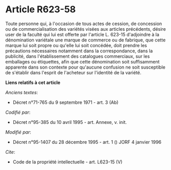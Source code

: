 # Article R623-58

Toute personne qui, à l'occasion de tous actes de cession, de concession ou de commercialisation des variétés visées aux
articles précédents, désire user de la faculté qui lui est offerte par l'article L. 623-15 d'adjoindre à la dénomination
variétale une marque de commerce ou de fabrique, que cette marque lui soit propre ou qu'elle lui soit concédée, doit prendre
les précautions nécessaires notamment dans la correspondance, dans la publicité, dans l'établissement des catalogues
commerciaux, sur les emballages ou étiquettes, afin que cette dénomination soit suffisamment apparente dans son contexte pour
qu'aucune confusion ne soit susceptible de s'établir dans l'esprit de l'acheteur sur l'identité de la variété.

**Liens relatifs à cet article**

_Anciens textes_:

  - Décret n°71-765 du 9 septembre 1971 - art. 3 (Ab)

_Codifié par_:

  - Décret n°95-385 du 10 avril 1995 - art. Annexe, v. init.

_Modifié par_:

  - Décret n°95-1407 du 28 décembre 1995 - art. 1 () JORF 4 janvier 1996

_Cite_:

  - Code de la propriété intellectuelle - art. L623-15 (V)
